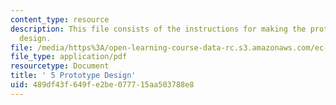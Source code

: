 ```yaml
---
content_type: resource
description: This file consists of the instructions for making the prototype of the
  design.
file: /media/https%3A/open-learning-course-data-rc.s3.amazonaws.com/ec-s02-water-jet-technologies-spring-2005/489df43f649fe2be077715aa503788e8_MITEC_S02S05_5_proto_desgn.pdf
file_type: application/pdf
resourcetype: Document
title: ' 5 Prototype Design'
uid: 489df43f-649f-e2be-0777-15aa503788e8
---
```

